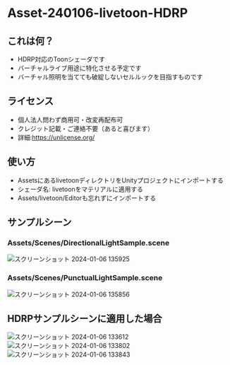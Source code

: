 # Asset-240106-livetoon-HDRP
## これは何？
- HDRP対応のToonシェーダです
- バーチャルライブ用途に特化させる予定です
- バーチャル照明を当てても破綻しないセルルックを目指すものです

## ライセンス
- 個人法人問わず商用可・改変再配布可
- クレジット記載・ご連絡不要（あると喜びます）
- 詳細:https://unlicense.org/

## 使い方
- AssetsにあるlivetoonディレクトリをUnityプロジェクトにインポートする
- シェーダ名: livetoonをマテリアルに適用する
- Assets/livetoon/Editorも忘れずにインポートする

## サンプルシーン
### Assets/Scenes/DirectionalLightSample.scene
![スクリーンショット 2024-01-06 135925](https://github.com/toshi-kundesu/Asset-240106-livetoon-HDRP/assets/127566221/9d1fb8fc-cbc4-405f-b88e-f1b72b30d03a)

### Assets/Scenes/PunctualLightSample.scene
![スクリーンショット 2024-01-06 135856](https://github.com/toshi-kundesu/Asset-240106-livetoon-HDRP/assets/127566221/98e9ab31-cf12-4abe-803e-6ae4e935e893)

## HDRPサンプルシーンに適用した場合
![スクリーンショット 2024-01-06 133612](https://github.com/toshi-kundesu/Asset-240106-livetoon-HDRP/assets/127566221/0675869e-9a55-4a6e-bf36-0d73ebf245aa)
![スクリーンショット 2024-01-06 133802](https://github.com/toshi-kundesu/Asset-240106-livetoon-HDRP/assets/127566221/875e393b-a833-476b-a1f5-5101331ea5cb)
![スクリーンショット 2024-01-06 133843](https://github.com/toshi-kundesu/Asset-240106-livetoon-HDRP/assets/127566221/597a37b6-f745-4275-b16b-62ab7e761d65)
